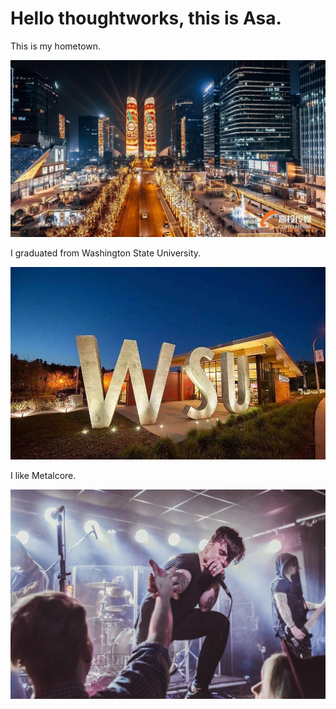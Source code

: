 # Hello thoughtworks, this is Asa.

This is my hometown.

![hometowm](pictures/chengdu.jpg)

I graduated from Washington State University.

![university](pictures/wsu.jpg)

I like Metalcore.

![metalcore](pictures/imminence.jpg)
